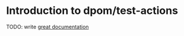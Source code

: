 # Introduction to dpom/test-actions

TODO: write [great documentation](http://jacobian.org/writing/what-to-write/)
